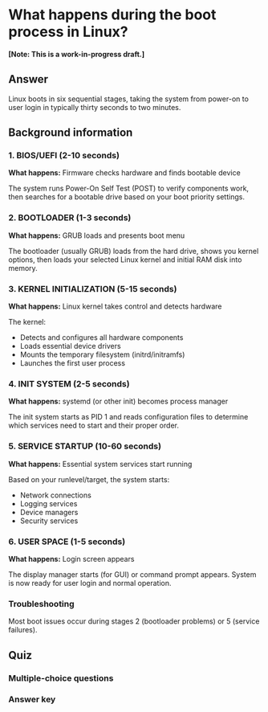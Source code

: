 # What happens during the boot process in Linux?

**[Note: This is a work-in-progress draft.]**

## Answer

Linux boots in six sequential stages, taking the system from power-on to user login in typically thirty seconds to two minutes.

## Background information

### 1. **BIOS/UEFI** (2-10 seconds)

**What happens:** Firmware checks hardware and finds bootable device  

The system runs Power-On Self Test (POST) to verify components work, then searches for a bootable drive based on your boot priority settings.

### 2. **BOOTLOADER** (1-3 seconds)  

**What happens:** GRUB loads and presents boot menu  

The bootloader (usually GRUB) loads from the hard drive, shows you kernel options, then loads your selected Linux kernel and initial RAM disk into memory.

### 3. **KERNEL INITIALIZATION** (5-15 seconds)

**What happens:** Linux kernel takes control and detects hardware  

The kernel:
- Detects and configures all hardware components
- Loads essential device drivers  
- Mounts the temporary filesystem (initrd/initramfs)
- Launches the first user process

### 4. **INIT SYSTEM** (2-5 seconds)

**What happens:** systemd (or other init) becomes process manager  

The init system starts as PID 1 and reads configuration files to determine which services need to start and their proper order.

### 5. **SERVICE STARTUP** (10-60 seconds)

**What happens:** Essential system services start running  

Based on your runlevel/target, the system starts:
- Network connections
- Logging services
- Device managers
- Security services

### 6. **USER SPACE** (1-5 seconds)

**What happens:** Login screen appears  

The display manager starts (for GUI) or command prompt appears. System is now ready for user login and normal operation.

### Troubleshooting

Most boot issues occur during stages 2 (bootloader problems) or 5 (service failures).

## Quiz

### Multiple-choice questions

### Answer key

